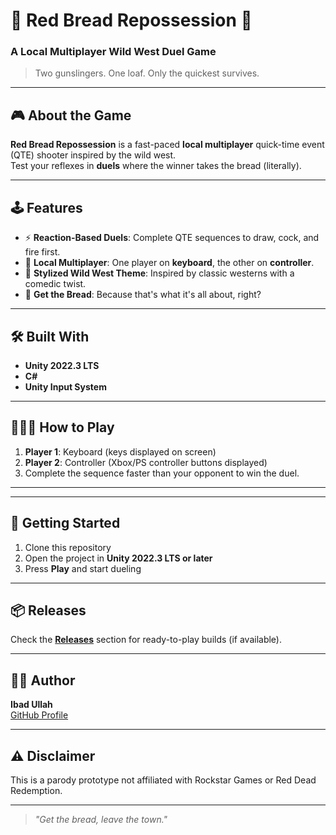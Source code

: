 # 🥖 Red Bread Repossession 🍞

### A Local Multiplayer Wild West Duel Game  
> Two gunslingers. One loaf. Only the quickest survives.

---

## 🎮 About the Game

**Red Bread Repossession** is a fast-paced **local multiplayer** quick-time event (QTE) shooter inspired by the wild west.  
Test your reflexes in **duels** where the winner takes the bread (literally).

---

## 🕹️ Features

- ⚡ **Reaction-Based Duels**: Complete QTE sequences to draw, cock, and fire first.
- 👫 **Local Multiplayer**: One player on **keyboard**, the other on **controller**.
- 🎨 **Stylized Wild West Theme**: Inspired by classic westerns with a comedic twist.
- 🥖 **Get the Bread**: Because that's what it's all about, right?

---

## 🛠️ Built With

- **Unity 2022.3 LTS**
- **C#**
- **Unity Input System**

---

## 🧑‍🤝‍🧑 How to Play

1. **Player 1**: Keyboard (keys displayed on screen)
2. **Player 2**: Controller (Xbox/PS controller buttons displayed)
3. Complete the sequence faster than your opponent to win the duel.

---

---

## 🚀 Getting Started

1. Clone this repository  
2. Open the project in **Unity 2022.3 LTS or later**
3. Press **Play** and start dueling

---

## 📦 Releases

Check the **[Releases](../../releases)** section for ready-to-play builds (if available).

---

## 🧑‍💻 Author

**Ibad Ullah**  
[GitHub Profile](https://github.com/Ebad018)

---

## ⚠️ Disclaimer

This is a parody prototype not affiliated with Rockstar Games or Red Dead Redemption.

---

> _"Get the bread, leave the town."_
